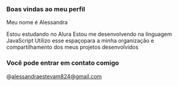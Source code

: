 ### Boas vindas ao meu perfil

Meu nome é Alessandra

Estou estudando no Alura 
Estou me desenvolvendo na linguagem JavaScript
Utilizo esse espaçopara a minha organização e compartilhamento dos meus projetos desenvolvidos 

### Você pode entrar em contato comigo 

@alessandraestevam824@gmail.com
